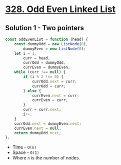 # [328. Odd Even Linked List](https://leetcode.com/problems/odd-even-linked-list/)

## Solution 1 - Two pointers

```js
const oddEvenList = function (head) {
    const dummyOdd = new ListNode(0),
        dummyEven = new ListNode(0);
    let i = 1,
        curr = head,
        currOdd = dummyOdd,
        currEven = dummyEven;
    while (curr !== null) {
        if (i % 2 !== 0) {
            currOdd.next = curr;
            currOdd = curr;
        } else {
            currEven.next = curr;
            currEven = curr;
        }
        curr = curr.next;
        i++;
    }
    currOdd.next = dummyEven.next;
    currEven.next = null;
    return dummyOdd.next;
};
```

-   Time - `O(n)`
-   Space - `O(1)`
-   Where `n` is the number of nodes.
